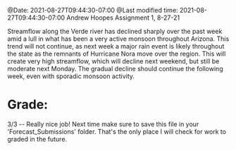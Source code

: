 @Date:   2021-08-27T09:44:30-07:00
@Last modified time: 2021-08-27T09:44:30-07:00
Andrew Hoopes
Assignment 1, 8-27-21

Streamflow along the Verde river has declined sharply over the past week amid a
lull in what has been a very active monsoon throughout Arizona.  This trend
will not continue, as next week a major rain event is likely throughout the
state as the remnants of Hurricane Nora move over the region.  This will create
very high streamflow, which will decline next weekend, but still be moderate
next Monday. The gradual decline should continue the following week, even with
sporadic monsoon activity.    

# Grade:
3/3 -- Really nice job! Next time make sure to save this file in your 'Forecast_Submissions' folder. That's the only place I will check for work to graded in the future.
